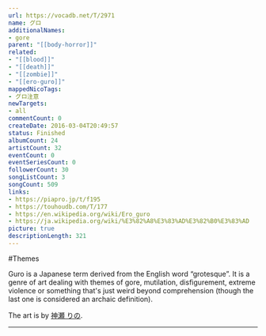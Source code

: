 ```yaml
---
url: https://vocadb.net/T/2971
name: グロ
additionalNames: 
- gore
parent: "[[body-horror]]"
related:
- "[[blood]]"
- "[[death]]"
- "[[zombie]]"
- "[[ero-guro]]"
mappedNicoTags:
- グロ注意
newTargets:
- all
commentCount: 0
createDate: 2016-03-04T20:49:57
status: Finished
albumCount: 24
artistCount: 32
eventCount: 0
eventSeriesCount: 0
followerCount: 30
songListCount: 3
songCount: 509
links: 
- https://piapro.jp/t/f195
- https://touhoudb.com/T/177
- https://en.wikipedia.org/wiki/Ero_guro
- https://ja.wikipedia.org/wiki/%E3%82%A8%E3%83%AD%E3%82%B0%E3%83%AD
picture: true
descriptionLength: 321
---
```


#Themes

Guro is a Japanese term derived from the English word “grotesque”. It is a genre of art dealing with themes of gore, mutilation, disfigurement, extreme violence or something that's just weird beyond comprehension (though the last one is considered an archaic definition).

The art is by [神瀬 りの](https://piapro.jp/NakyuU).

---


